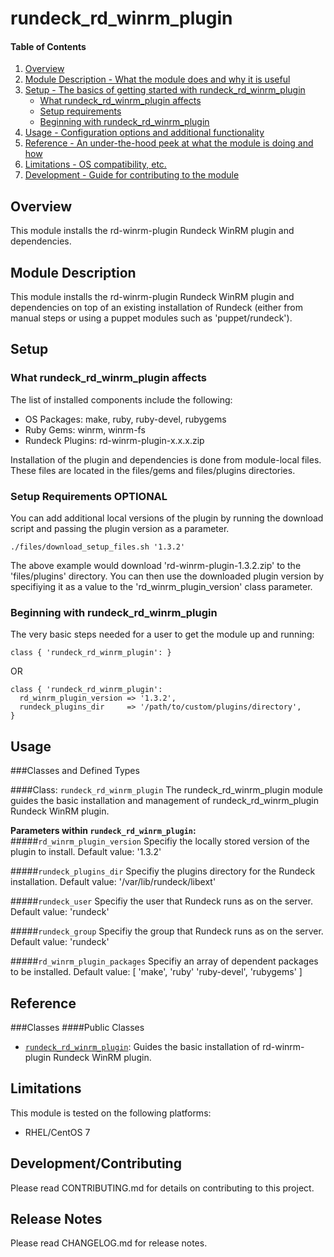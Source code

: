 # rundeck_rd_winrm_plugin

#### Table of Contents

1. [Overview](#overview)
2. [Module Description - What the module does and why it is useful](#module-description)
3. [Setup - The basics of getting started with rundeck_rd_winrm_plugin](#setup)
    * [What rundeck_rd_winrm_plugin affects](#what-rundeck_rd_winrm_plugin-affects)
    * [Setup requirements](#setup-requirements)
    * [Beginning with rundeck_rd_winrm_plugin](#beginning-with-rundeck_rd_winrm_plugin)
4. [Usage - Configuration options and additional functionality](#usage)
5. [Reference - An under-the-hood peek at what the module is doing and how](#reference)
5. [Limitations - OS compatibility, etc.](#limitations)
6. [Development - Guide for contributing to the module](#development)

## Overview

This module installs the rd-winrm-plugin Rundeck WinRM plugin and dependencies.

## Module Description

This module installs the rd-winrm-plugin Rundeck WinRM plugin and dependencies
on top of an existing installation of Rundeck (either from
manual steps or using a puppet modules such as 'puppet/rundeck').

## Setup

### What rundeck_rd_winrm_plugin affects

The list of installed components include the following:
* OS Packages: make, ruby, ruby-devel, rubygems
* Ruby Gems: winrm, winrm-fs
* Rundeck Plugins: rd-winrm-plugin-x.x.x.zip

Installation of the plugin and dependencies is done from module-local files.
These files are located in the files/gems and files/plugins directories.

### Setup Requirements **OPTIONAL**

You can add additional local versions of the plugin by running the
download script and passing the plugin version as a parameter.
~~~
./files/download_setup_files.sh '1.3.2'
~~~
The above example would download 'rd-winrm-plugin-1.3.2.zip' to the
'files/plugins' directory. You can then use the downloaded plugin version by
specifiying it as a value to the 'rd_winrm_plugin_version' class parameter.

### Beginning with rundeck_rd_winrm_plugin

The very basic steps needed for a user to get the module up and running:
~~~
class { 'rundeck_rd_winrm_plugin': }
~~~
OR
~~~
class { 'rundeck_rd_winrm_plugin':
  rd_winrm_plugin_version => '1.3.2',
  rundeck_plugins_dir     => '/path/to/custom/plugins/directory',
}
~~~
## Usage

###Classes and Defined Types

####Class: `rundeck_rd_winrm_plugin`
The rundeck_rd_winrm_plugin module guides the basic installation and management of rundeck_rd_winrm_plugin Rundeck WinRM plugin.

**Parameters within `rundeck_rd_winrm_plugin`:**
#####`rd_winrm_plugin_version`
Specifiy the locally stored version of the plugin to install.
Default value: '1.3.2'

#####`rundeck_plugins_dir`
Specifiy the plugins directory for the Rundeck installation.
Default value: '/var/lib/rundeck/libext'

#####`rundeck_user`
Specifiy the user that Rundeck runs as on the server.
Default value: 'rundeck'

#####`rundeck_group`
Specifiy the group that Rundeck runs as on the server.
Default value: 'rundeck'

#####`rd_winrm_plugin_packages`
Specifiy an array of dependent packages to be installed.
Default value: [ 'make', 'ruby' 'ruby-devel', 'rubygems' ]

## Reference

###Classes
####Public Classes
* [`rundeck_rd_winrm_plugin`](#class-rundeck_rd_winrm_plugin): Guides the basic installation of rd-winrm-plugin Rundeck WinRM plugin.

## Limitations

This module is tested on the following platforms:

* RHEL/CentOS 7

## Development/Contributing

Please read CONTRIBUTING.md for details on contributing to this project.

## Release Notes

Please read CHANGELOG.md for release notes.
